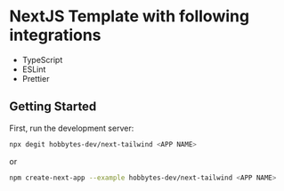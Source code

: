 # NextJS Template with following integrations

- TypeScript
- ESLint
- Prettier

## Getting Started

First, run the development server:

```bash
npx degit hobbytes-dev/next-tailwind <APP NAME>
```

or

```bash
npm create-next-app --example hobbytes-dev/next-tailwind <APP NAME>
```
